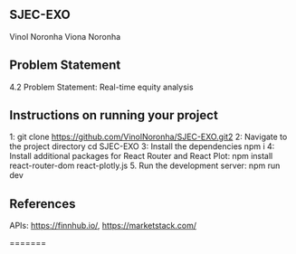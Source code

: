 ## SJEC-EXO
Vinol Noronha 
Viona Noronha

## Problem Statement
4.2 Problem Statement: Real-time equity analysis

## Instructions on running your project
1: git clone https://github.com/VinolNoronha/SJEC-EXO.git2
2: Navigate to the project directory cd SJEC-EXO
3: Install the dependencies npm i
4: Install additional packages for React Router and React Plot:  npm install react-router-dom react-plotly.js
5. Run the development server: npm run dev


## References
APIs: https://finnhub.io/, https://marketstack.com/

=======

